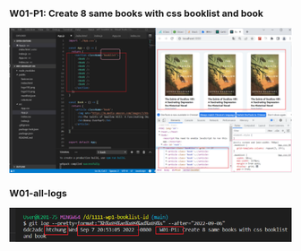 ### W01-P1: Create 8 same books with css booklist and book

![](p1.png)

### W01-all-logs

![](logs.png)
